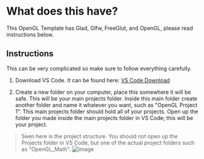 # What does this have?
This OpenGL Template has Glad, Glfw, FreeGlut, and OpenGL, please read instructions below.

## Instructions
This can be very complicated so make sure to follow everything carefully.

1. Download VS Code. It can be found here: [VS Code Download](https://code.visualstudio.com/download)

2. Create a new folder on your computer, place this somewhere it will be safe. This will be your main projects folder. Inside this main folder create another folder and name it whatever you want, such as "OpenGL Project 1". This main projects folder should hold all of your projects. Open up the folder you made inside the main projects folder in VS Code; this will be your project.

> Seen here is the project structure. You should not open up the Projects folder in VS Code, but one of the actual project folders such as "OpenGL_Math".
![image](https://github.com/LuckyDevelopment/C--OpenGL-Template/assets/144569592/b140c585-df8c-4e87-8acb-9838e8fae126)
